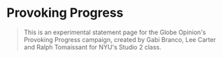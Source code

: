 # Provoking Progress

> This is an experimental statement page for the Globe Opinion's Provoking Progress campaign, created by Gabi Branco, Lee Carter and Ralph Tomaissant for NYU's Studio 2 class.
